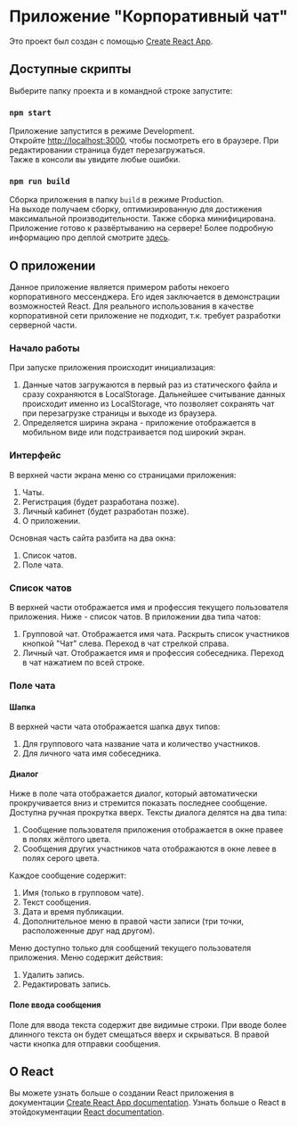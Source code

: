 # Приложение "Корпоративный чат"

Это проект был создан с помощью [Create React App](https://github.com/facebook/create-react-app).

## Доступные скрипты

Выберите папку проекта и в командной строке запустите:

### `npm start`

Приложение запустится в режиме Development.\
Откройте [http://localhost:3000](http://localhost:3000), чтобы посмотреть его в браузере.
При редактировании страница будет перезагружаться.\
Также в консоли вы увидите любые ошибки.

### `npm run build`

Сборка приложения в папку `build` в режиме Production.\
На выходе получаем сборку, оптимизированную для достижения максимальной производительности.
Также сборка минифицирована.\
Приложение готово к развёртыванию на сервере!
Более подробную информацию про деплой смотрите [здесь](https://facebook.github.io/create-react-app/docs/deployment).

## О приложении

Данное приложение является примером работы некоего корпоративного мессенджера. Его идея заключается в демонстрации возможностей React. Для реального использования в качестве корпоративной сети приложение не подходит, т.к. требует разработки серверной части.

### Начало работы

При запуске приложения происходит инициализация:
1. Данные чатов загружаются в первый раз из статического файла и сразу сохраняются в LocalStorage. Дальнейшее считывание данных происходит именно из LocalStorage, что позволяет сохранять чат при перезагрузке страницы и выходе из браузера.
2. Определяется ширина экрана - приложение отображается в мобильном виде или подстраивается под широкий экран.

### Интерфейс

В верхней части экрана меню со страницами приложения:
1. Чаты.
2. Регистрация (будет разработана позже).
3. Личный кабинет (будет разработан позже).
4. О приложении.

Основная часть сайта разбита на два окна:
1. Список чатов.
2. Поле чата.

### Список чатов

В верхней части отображается имя и профессия текущего пользователя приложения. Ниже - список чатов. В приложении два типа чатов:
1. Групповой чат. Отображается имя чата. Раскрыть список участников кнопкой "Чат" слева. Переход в чат стрелкой справа.
2. Личный чат. Отображается имя и профессия собеседника. Переход в чат нажатием по всей строке. 

### Поле чата

#### Шапка

В верхней части чата отображается шапка двух типов:
1. Для группового чата название чата и количество участников.
2. Для личного чата имя собеседника.

#### Диалог

Ниже в поле чата отображается диалог, который автоматически прокручивается вниз и стремится показать последнее сообщение. Доступна ручная прокрутка вверх.
Тексты диалога делятся на два типа:
1. Сообщение пользователя приложения отображается в окне правее в полях жёлтого цвета.
2. Сообщения других участников чата отображаются в окне левее в полях серого цвета.

Каждое сообщение содержит:
1. Имя (только в групповом чате).
2. Текст сообщения.
3. Дата и время публикации.
4. Дополнительное меню в правой части записи (три точки, расположенные друг над другом).

Меню доступно только для сообщений текущего пользователя приложения. Меню содержит действия:
1. Удалить запись.
2. Редактировать запись.

#### Поле ввода сообщения

Поле для ввода текста содержит две видимые строки. При вводе более длинного текста он будет смещаться вверх и скрываться. В правой части кнопка для отправки сообщения.

## О React

Вы можете узнать больше о создании React приложения в документации [Create React App documentation](https://facebook.github.io/create-react-app/docs/getting-started).
Узнать больше о React в этойдокументации [React documentation](https://reactjs.org/).